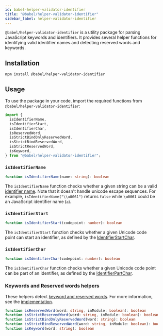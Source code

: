 ```yaml
---
id: babel-helper-validator-identifier
title: "@babel/helper-validator-identifier"
sidebar_label: helper-validator-identifier
---
```


`@babel/helper-validator-identifier` is a utility package for parsing JavaScript keywords and identifiers. It provides several helper functions for identifying valid identifier names and detecting reserved words and keywords.

## Installation

```shell npm2yarn
npm install @babel/helper-validator-identifier
```

## Usage

To use the package in your code, import the required functions from `@babel/helper-validator-identifier`:

```js title="my-babel-plugin.js"
import {
  isIdentifierName,
  isIdentifierStart,
  isIdentifierChar,
  isReservedWord,
  isStrictBindOnlyReservedWord,
  isStrictBindReservedWord,
  isStrictReservedWord,
  isKeyword,
} from "@babel/helper-validator-identifier";
```

### `isIdentifierName`
```typescript
function isIdentifierName(name: string): boolean
```

The `isIdentifierName` function checks whether a given string can be a valid [identifier name](https://tc39.es/ecma262/#prod-IdentifierName). Note that it doesn't handle unicode escape sequences. For example, `isIdentifierName("\\u0061")` returns `false` while `\u0061` could be an JavaScript identifier name (`a`).

### `isIdentifierStart`
```typescript
function isIdentifierStart(codepoint: number): boolean
```

The `isIdentifierStart` function checks whether a given Unicode code point can start an identifier, as defined by the [IdentifierStartChar](https://tc39.es/ecma262/#prod-IdentifierStartChar).

### `isIdentifierChar`
```typescript
function isIdentifierChar(codepoint: number): boolean
```

The `isIdentifierChar` function checks whether a given Unicode code point can be part of an identifier, as defined by the [IdentifierPartChar](https://tc39.es/ecma262/#prod-IdentifierPartChar).

### Keywords and Reserved words helpers

These helpers detect [keyword and reserved words](https://tc39.es/ecma262/#sec-keywords-and-reserved-words). For more information, see the [implementation](https://github.com/babel/babel/blob/main/packages/babel-helper-validator-identifier/src/keyword.ts).

```typescript
function isReservedWord(word: string, inModule: boolean): boolean
function isStrictReservedWord(word: string, inModule: boolean): boolean
function isStrictBindOnlyReservedWord(word: string): boolean
function isStrictBindReservedWord(word: string, inModule: boolean): boolean
function isKeyword(word: string): boolean
```
